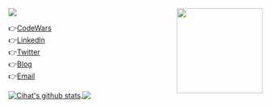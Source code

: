 <img align="right" src="https://github.com/cihatdev/cihatdev/blob/master/gif2.gif" height="170px" margin-right="5px"> 
<img  src="https://www.codewars.com/users/Cihat%20%20Salik/badges/large">

 👉<a target="_blank" href="https://www.codewars.com/users/Cihat%20%20Salik">CodeWars</a><br>
 👉<a target="_blank" href="https://www.linkedin.com/in/cihatsalik/">Linkedln</a><br>
 👉<a target="_blank" href="https://twitter.com/chtslk">Twitter</a><br>
 👉<a target="_blank" href="https://cihatdev.github.io/blog/">Blog</a><br>
 👉[Email](mailto:cihatsalik123@hotmail.com?subject=[GitHub]%20Source%20Han%20Sans)<br>
 

<div>
<a href="#" >
  <img align="center" src="https://github-readme-stats.anuraghazra1.vercel.app/api?username=cihatdev&show_icons=true&include_all_commits=true&theme=dark" alt="Cihat's github stats" />
</a>
<a href="#">
  <!-- Change the `github-readme-stats.anuraghazra1.vercel.app` to `github-readme-stats.vercel.app`  -->
  <img align="center" src="https://github-readme-stats.anuraghazra1.vercel.app/api/top-langs/?username=cihatdev&layout=compact&theme=dark" />
</a>
</div>
